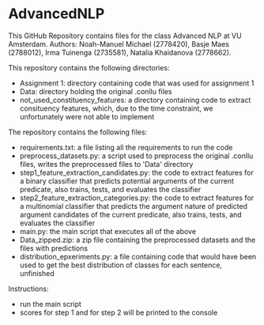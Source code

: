 # AdvancedNLP
This GitHub Repository contains files for the class Advanced NLP at VU Amsterdam. 
Authors: Noah-Manuel Michael (2778420), Basje Maes (2788012), Irma Tuinenga (2735581), Natalia Khaidanova (2778662). 

This repository contains the following directories:
- Assignment 1: directory containing code that was used for assignment 1
- Data: directory holding the original .conllu files
- not_used_constituency_features: a directory containing code to extract consituency features, which, due to the time constraint, we unfortunately were not able to implement

The repository contains the following files:
- requirements.txt: a file listing all the requirements to run the code
- preprocess_datasets.py: a script used to preprocess the original .conllu files, writes the preprocessed files to 'Data' directory
- step1_feature_extraction_candidates.py: the code to extract features for a binary classifier that predicts potential arguments of the current predicate, also trains, tests, and evaluates the classifier
- step2_feature_extraction_categories.py: the code to extract features for a multinomial classifier that predicts the argument nature of predicted argument candidates of the current predicate, also trains, tests, and evaluates the classifier
- main.py: the main script that executes all of the above
- Data_zipped.zip: a zip file containing the preprocessed datasets and the files with predictions
- distribution_epxeriments.py: a file containing code that would have been used to get the best distribution of classes for each sentence, unfinished

Instructions:
- run the main script
- scores for step 1 and for step 2 will be printed to the console